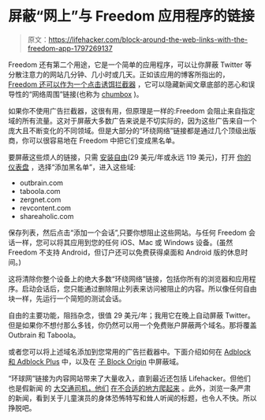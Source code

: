 # 屏蔽“网上”与 Freedom 应用程序的链接

> 原文：<https://lifehacker.com/block-around-the-web-links-with-the-freedom-app-1797269137>

Freedom 还有第二个用途，它是一个简单的应用程序，可以让你屏蔽 Twitter 等分散注意力的网站几分钟、几小时或几天。正如该应用的博客所指出的， [Freedom 还可以作为一个点击诱饵拦截器](https://freedom.to/blog/eliminate-clickbait-online/) ，它可以隐藏新闻文章底部的恶心和误导性的“网络周围”链接(也称为 [chumbox](https://theawl.com/a-complete-taxonomy-of-internet-chum-de0b7a070a2d) )。



如果你不使用广告拦截器，这很有用，但原理是一样的:Freedom 会阻止来自指定域的所有流量。这对于屏蔽大多数广告来说是不切实际的，因为这些广告来自一个庞大且不断变化的不同领域。但是大部分的“环绕网络”链接都是通过几个顶级出版商，你可以很容易地在 Freedom 中把它们变成黑名单。

要屏蔽这些烦人的链接，只需 [安装自由](https://freedom.to/)(29 美元/年或永远 119 美元)，打开 [你的仪表盘](https://freedom.to/dashboard) ，选择“添加黑名单”，进入这些域:

*   outbrain.com
*   taboola.com
*   zergnet.com
*   revcontent.com
*   shareaholic.com

保存列表，然后点击“添加一个会话”,只要你想阻止这些网站。与任何 Freedom 会话一样，您可以将其应用到您的任何 iOS、Mac 或 Windows 设备。(虽然 Freedom 不支持 Android，但订户还可以免费获得桌面和 Android 版的休息时间。)

这将清除你整个设备上的绝大多数“环绕网络”链接，包括你所有的浏览器和应用程序。启动会话后，您只能通过删除阻止列表来访问被阻止的内容。所以像任何自由块一样，先运行一个简短的测试会话。

自由的主要功能，阻挡杂念，很值 29 美元/年；我用它在晚上自动屏蔽 Twitter。但是如果你不想付那么多钱，你仍然可以用一个免费账户屏蔽两个域名。那将覆盖 Outbrain 和 Taboola。

或者您可以将上述域名添加到您常用的广告拦截器中。下面介绍如何在 [Adblock 和 Adblock Plus](https://adblockplus.org/filter-cheatsheet#blocking2) 中，以及在 [子 Block Origin](https://github.com/gorhill/uBlock/wiki/Strict-blocking) 中屏蔽域。

“环球网”链接为内容网站带来了大量收入，直到最近还包括 Lifehacker。但他们也是假新闻 的 [大交通司机，他们](https://www.wired.co.uk/article/fake-news-outbrain-taboola-hillary-clinton) [在不合适的地方爬起来](https://www.nytimes.com/2016/10/31/business/media/publishers-rethink-outbrain-taboola-ads.html) 。此外，浏览一条严肃的新闻，看到关于儿童演员的身体恐怖特写和耸人听闻的标题，也令人不快。所以挣脱吧。